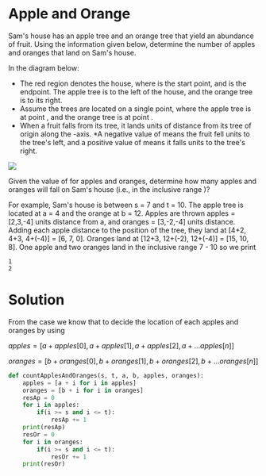 # Apple and Orange 
Sam's house has an apple tree and an orange tree that yield an abundance of fruit. Using the information given below, determine the number of apples and oranges that land on Sam's house.

In the diagram below:

<ul>
<li>The red region denotes the house, where  is the start point, and  is the endpoint. The apple tree is to the left of the house, and the orange tree is to its right.
<li>Assume the trees are located on a single point, where the apple tree is at point , and the orange tree is at point .
<li>When a fruit falls from its tree, it lands  units of distance from its tree of origin along the -axis. *A negative value of  means the fruit fell  units to the tree's left, and a positive value of  means it falls  units to the tree's right. 
</ul>

<img src="https://s3.amazonaws.com/hr-challenge-images/25220/1474218925-f2a791d52c-Appleandorange2.png">

Given the value of  for  apples and  oranges, determine how many apples and oranges will fall on Sam's house (i.e., in the inclusive range )?

For example, Sam's house is between s = 7 and t = 10. The apple tree is located at a = 4  and the orange at b = 12. Apples are thrown apples = [2,3,-4] units distance from a, and oranges = [3,-2,-4] units distance. Adding each apple distance to the position of the tree, they land at [4+2, 4+3, 4+(-4)] = [6, 7, 0]. Oranges land at [12+3, 12+(-2), 12+(-4)] = [15, 10, 8]. One apple and two oranges land in the inclusive range 7 - 10 so we print

```
1 
2 
```

# Solution
From the case we know that to decide the location of each apples and oranges by using 

$apples = [a+apples[0], a+apples[1], a+apples[2], a+...apples[n]]$

$oranges = [b+oranges[0], b+oranges[1], b+oranges[2], b+...oranges[n]]$

```python
def countApplesAndOranges(s, t, a, b, apples, oranges):
    apples = [a + i for i in apples]
    oranges = [b + i for i in oranges]
    resAp = 0
    for i in apples:
        if(i >= s and i <= t):
            resAp += 1
    print(resAp)
    resOr = 0
    for i in oranges:
        if(i >= s and i <= t):
            resOr += 1
    print(resOr)
```
